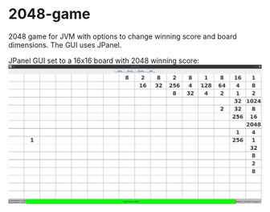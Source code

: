 # 2048-game
2048 game for JVM with options to change winning score and board dimensions. The GUI uses JPanel.

JPanel GUI set to a 16x16 board with 2048 winning score:
![16x16 Board in action!](/game2048LargeBoard.png)

